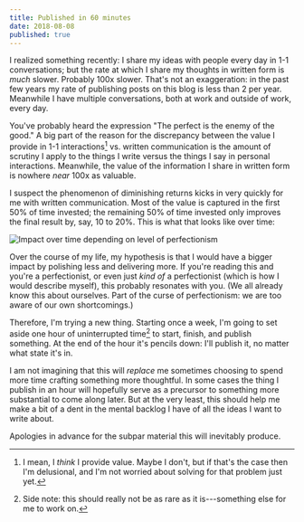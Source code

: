 ```yaml
---
title: Published in 60 minutes
date: 2018-08-08
published: true
---
```


I realized something recently: I share my ideas with people every day in 1-1
conversations; but the rate at which I share my thoughts in written form is
_much_ slower. Probably 100x slower. That's not an exaggeration: in the past few
years my rate of publishing posts on this blog is less than 2 per year.
Meanwhile I have multiple conversations, both at work and outside of work, every
day.

You've probably heard the expression "The perfect is the enemy of the good." A
big part of the reason for the discrepancy between the value I provide in 1-1
interactions[^value-i-provide] vs. written communication is the amount of
scrutiny I apply to the things I write versus the things I say in personal
interactions. Meanwhile, the value of the information I share in written form is
nowhere *near* 100x as valuable.

I suspect the phenomenon of diminishing returns kicks in very quickly for me
with written communication. Most of the value is captured in the first 50% of
time invested; the remaining 50% of time invested only improves the final result
by, say, 10 to 20%. This is what that looks like over time:

![Impact over time depending on level of perfectionism](/images/perfectionism-over-time.png)

Over the course of my life, my hypothesis is that I would have a bigger impact
by polishing less and delivering more. If you're reading this and you're a
perfectionist, or even just _kind of_ a perfectionist (which is how I would
describe myself), this probably resonates with you. (We all already know this
about ourselves. Part of the curse of perfectionism: we are too aware of our own
shortcomings.)

Therefore, I'm trying a new thing. Starting once a week, I'm going to set aside
one hour of uninterrupted time[^uninterrupted-time] to start, finish, and
publish something. At the end of the hour it's pencils down: I'll publish it, no
matter what state it's in.

I am not imagining that this will _replace_ me sometimes choosing to spend more
time crafting something more thoughtful. In some cases the thing I publish in an
hour will hopefully serve as a precursor to something more substantial to come
along later. But at the very least, this should help me make a bit of a dent in
the mental backlog I have of all the ideas I want to write about.

Apologies in advance for the subpar material this will inevitably produce.

[^value-i-provide]: I mean, I _think_ I provide value. Maybe I don't, but if that's the case then I'm delusional, and I'm not worried about solving for that problem just yet.

[^uninterrupted-time]: Side note: this should really not be as rare as it is---something else for me to work on.